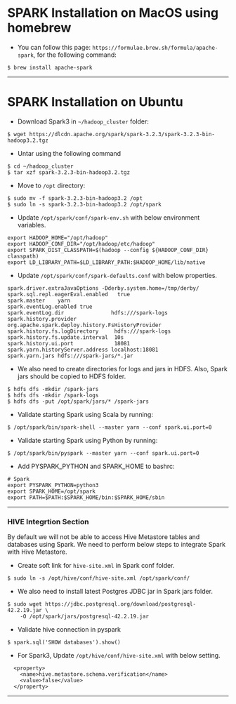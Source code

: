 # SPARK Installation on MacOS using homebrew
* You can follow this page: `https://formulae.brew.sh/formula/apache-spark`, for the following command:
```
$ brew install apache-spark
```


****
# SPARK Installation on Ubuntu


* Download Spark3 in `~/hadoop_cluster` folder:
```
$ wget https://dlcdn.apache.org/spark/spark-3.2.3/spark-3.2.3-bin-hadoop3.2.tgz
```

* Untar using the following command
```
$ cd ~/hadoop_cluster
$ tar xzf spark-3.2.3-bin-hadoop3.2.tgz
```

* Move to `/opt` directory:
```
$ sudo mv -f spark-3.2.3-bin-hadoop3.2 /opt
$ sudo ln -s spark-3.2.3-bin-hadoop3.2 /opt/spark
```

* Update `/opt/spark/conf/spark-env.sh` with below environment variables.
```
export HADOOP_HOME="/opt/hadoop"
export HADOOP_CONF_DIR="/opt/hadoop/etc/hadoop"
export SPARK_DIST_CLASSPATH=$(hadoop --config ${HADOOP_CONF_DIR} classpath)
export LD_LIBRARY_PATH=$LD_LIBRARY_PATH:$HADOOP_HOME/lib/native
```

* Update `/opt/spark/conf/spark-defaults.conf` with below properties.
```
spark.driver.extraJavaOptions -Dderby.system.home=/tmp/derby/
spark.sql.repl.eagerEval.enabled   true
spark.master    yarn
spark.eventLog.enabled true
spark.eventLog.dir               hdfs:///spark-logs
spark.history.provider            org.apache.spark.deploy.history.FsHistoryProvider
spark.history.fs.logDirectory     hdfs:///spark-logs
spark.history.fs.update.interval  10s
spark.history.ui.port             18081
spark.yarn.historyServer.address localhost:18081
spark.yarn.jars hdfs:///spark-jars/*.jar
```

* We also need to create directories for logs and jars in HDFS. Also, Spark jars should be copied to HDFS folder.
```
$ hdfs dfs -mkdir /spark-jars
$ hdfs dfs -mkdir /spark-logs
$ hdfs dfs -put /opt/spark/jars/* /spark-jars
```

* Validate starting Spark using Scala by running:
```
$ /opt/spark/bin/spark-shell --master yarn --conf spark.ui.port=0
```

* Validate starting Spark using Python by running:
```
$ /opt/spark/bin/pyspark --master yarn --conf spark.ui.port=0
```

* Add PYSPARK_PYTHON and SPARK_HOME to bashrc:
```
# Spark
export PYSPARK_PYTHON=python3
export SPARK_HOME=/opt/spark
export PATH=$PATH:$SPARK_HOME/bin:$SPARK_HOME/sbin
```

************************************
### HIVE Integrtion Section 

By default we will not be able to access Hive Metastore tables and databases using Spark. We need to perform below steps to integrate Spark with Hive Metastore.

* Create soft link for `hive-site.xml` in Spark conf folder.
```
$ sudo ln -s /opt/hive/conf/hive-site.xml /opt/spark/conf/
```

* We also need to install latest Postgres JDBC jar in Spark jars folder.
```
$ sudo wget https://jdbc.postgresql.org/download/postgresql-42.2.19.jar \
    -O /opt/spark/jars/postgresql-42.2.19.jar
```

* Validate hive connection in pyspark
```
$ spark.sql('SHOW databases').show()
```

* For Spark3, Update `/opt/hive/conf/hive-site.xml` with below setting.
```
  <property>
    <name>hive.metastore.schema.verification</name>
    <value>false</value>
  </property>
```
************************************
